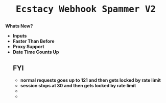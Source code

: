 <h1>
<p align="center">
  <samp>
  Ecstacy Webhook Spammer V2
</p>
</h1>

<b> Whats New?<b>
 
 <ul>
 <li> Inputs
 <li> Faster Than Before
 <li> Proxy Support
 <li> Date Time Counts Up
 </li>

## FYI
 <ul>
 <li> normal requests goes up to 121 and then gets locked by rate limit
 <li> session stops at 30 and then gets locked by rate limit
 <li> 
 <li> 
 </li>
